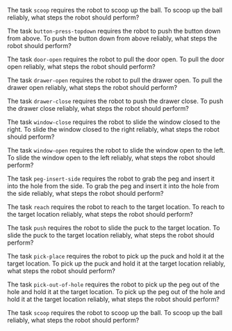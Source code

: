 

The task `scoop` requires the robot to scoop up the ball.
To scoop up the ball reliably, what steps the robot should perform?

The task `button-press-topdown` requires the robot to push the button down from above.
To push the button down from above reliably, what steps the robot should perform?

The task `door-open` requires the robot to pull the door open.
To pull the door open reliably, what steps the robot should perform?

The task `drawer-open` requires the robot to pull the drawer open.
To pull the drawer open reliably, what steps the robot should perform?

The task `drawer-close` requires the robot to push the drawer close.
To push the drawer close reliably, what steps the robot should perform?

The task `window-close` requires the robot to slide the window closed to the right.
To slide the window closed to the right reliably, what steps the robot should perform?

The task `window-open` requires the robot to slide the window open to the left.
To slide the window open to the left reliably, what steps the robot should perform?

The task `peg-insert-side` requires the robot to grab the peg and insert it into the hole from the side.
To grab the peg and insert it into the hole from the side reliably, what steps the robot should perform?

The task `reach` requires the robot to reach to the target location.
To reach to the target location reliably, what steps the robot should perform?

The task `push` requires the robot to slide the puck to the target location.
To slide the puck to the target location reliably, what steps the robot should perform?

The task `pick-place` requires the robot to pick up the puck and hold it at the target location.
To pick up the puck and hold it at the target location reliably, what steps the robot should perform?

The task `pick-out-of-hole` requires the robot to pick up the peg out of the hole and hold it at the target location.
To pick up the peg out of the hole and hold it at the target location reliably, what steps the robot should perform?

The task `scoop` requires the robot to scoop up the ball.
To scoop up the ball reliably, what steps the robot should perform?






























































































